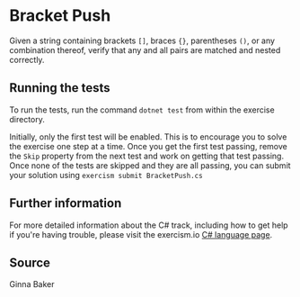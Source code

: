 # Bracket Push

Given a string containing brackets `[]`, braces `{}`, parentheses `()`,
or any combination thereof, verify that any and all pairs are matched
and nested correctly.

## Running the tests

To run the tests, run the command `dotnet test` from within the exercise directory.

Initially, only the first test will be enabled. This is to encourage you to solve the exercise one step at a time.
Once you get the first test passing, remove the `Skip` property from the next test and work on getting that test passing.
Once none of the tests are skipped and they are all passing, you can submit your solution 
using `exercism submit BracketPush.cs`

## Further information

For more detailed information about the C# track, including how to get help if
you're having trouble, please visit the exercism.io [C# language page](http://exercism.io/languages/csharp/resources).

## Source

Ginna Baker

